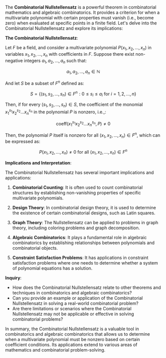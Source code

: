 The **Combinatorial Nullstellensatz** is a powerful theorem in combinatorial mathematics and algebraic combinatorics. It provides a criterion for when a multivariate polynomial with certain properties must vanish (i.e., become zero) when evaluated at specific points in a finite field. Let's delve into the Combinatorial Nullstellensatz and explore its implications:

**The Combinatorial Nullstellensatz**:

Let $F$ be a field, and consider a multivariate polynomial $P(x_1, x_2, \ldots, x_n)$ in variables $x_1, x_2, \ldots, x_n$ with coefficients in $F$. Suppose there exist non-negative integers $a_1, a_2, \ldots, a_n$ such that:

$$
a_1, a_2, \ldots, a_n \in \mathbb{N}
$$

And let $S$ be a subset of $F^n$ defined as:

$$
S = \{(s_1, s_2, \ldots, s_n) \in F^n : 0 \leq s_i \leq a_i \text{ for } i = 1, 2, \ldots, n\}
$$

Then, if for every $(s_1, s_2, \ldots, s_n) \in S$, the coefficient of the monomial $x_1^{s_1}x_2^{s_2}\ldots x_n^{s_n}$ in the polynomial $P$ is nonzero, i.e.,:

$$
\text{coeff}(x_1^{s_1}x_2^{s_2}\ldots x_n^{s_n}, P) \neq 0
$$

Then, the polynomial $P$ itself is nonzero for all $(x_1, x_2, \ldots, x_n) \in F^n$, which can be expressed as:

$$
P(x_1, x_2, \ldots, x_n) \neq 0 \text{ for all } (x_1, x_2, \ldots, x_n) \in F^n
$$

**Implications and Interpretation**:

The Combinatorial Nullstellensatz has several important implications and applications:

1. **Combinatorial Counting**: It is often used to count combinatorial structures by establishing non-vanishing properties of specific multivariate polynomials.

2. **Design Theory**: In combinatorial design theory, it is used to determine the existence of certain combinatorial designs, such as Latin squares.

3. **Graph Theory**: The Nullstellensatz can be applied to problems in graph theory, including coloring problems and graph decomposition.

4. **Algebraic Combinatorics**: It plays a fundamental role in algebraic combinatorics by establishing relationships between polynomials and combinatorial objects.

5. **Constraint Satisfaction Problems**: It has applications in constraint satisfaction problems where one needs to determine whether a system of polynomial equations has a solution.

**Inquiry**:

- How does the Combinatorial Nullstellensatz relate to other theorems and techniques in combinatorics and algebraic combinatorics?
- Can you provide an example or application of the Combinatorial Nullstellensatz in solving a real-world combinatorial problem?
- Are there limitations or scenarios where the Combinatorial Nullstellensatz may not be applicable or effective in solving combinatorial problems?

In summary, the Combinatorial Nullstellensatz is a valuable tool in combinatorics and algebraic combinatorics that allows us to determine when a multivariate polynomial must be nonzero based on certain coefficient conditions. Its applications extend to various areas of mathematics and combinatorial problem-solving.